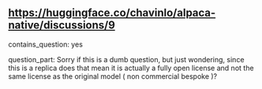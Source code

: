 ## https://huggingface.co/chavinlo/alpaca-native/discussions/9

contains_question: yes

question_part: Sorry if this is a dumb question, but just wondering, since this is a replica does that mean it is actually a fully open license and not the same license as the original model ( non commercial bespoke )?